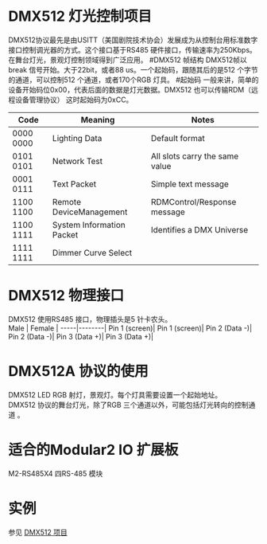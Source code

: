 # DMX512 灯光控制项目
DMX512协议最先是由USITT（美国剧院技术协会）发展成为从控制台用标准数字接口控制调光器的方式。这个接口基于RS485 硬件接口，传输速率为250Kbps。在舞台灯光，景观灯控制领域得到广泛应用。 
#DMX512 帧结构
DMX512帧以break 信号开始。大于22bit，或者88 us。一个起始码，跟随其后的是512 个字节的通道，可以控制512 个通道，或者170个RGB 灯具。 
#起始码 
一般来讲，简单的设备开始码位0x00，代表后面的数据是灯光数据。DMX512 也可以传输RDM（远程设备管理协议） 这时起始码为0xCC。 

 Code| Meaning |Notes|
 ----|--------|------|
0000 0000 | Lighting Data|Default format
0101 0101|Network Test|All slots carry the same value
0001 0111|Text Packet|Simple text message
1100 1100|Remote DeviceManagement|RDMControl/Response message
1100 1111|System Information Packet|Identifies a DMX Universe
1111 1111|Dimmer Curve Select

# DMX512 物理接口
DMX512 使用RS485 接口，物理插头是5 针卡农头。   
Male | Female |
-----|--------|
Pin 1 (screen)| Pin 1 (screen)|
Pin 2 (Data -)| Pin 2 (Data -)|
Pin 3 (Data +)| Pin 3 (Data +)|
# DMX512A 协议的使用
DMX512 LED RGB 射灯，景观灯。每个灯具需要设置一个起始地址。  
DMX512 协议的舞台灯光，除了RGB 三个通道以外，可能包括灯光转向的控制通道 。
# 适合的Modular2 IO 扩展板
M2-RS485X4 四RS-485 模块
# 实例
参见 [DMX512 项目](https://github.com/modular2/dmx512)

